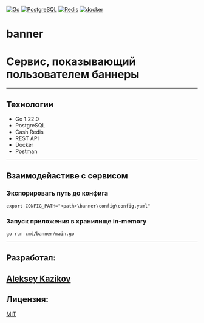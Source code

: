[![Go](https://img.shields.io/badge/-Go-464646?style=flat-square&logo=Go)](https://go.dev/)
[![PostgreSQL](https://img.shields.io/badge/-PostgreSQL-464646?style=flat-square&logo=PostgreSQL)](https://www.postgresql.org/)
[![Redis](https://img.shields.io/badge/-Redis-464646?style=flat-square&logo=Redis)](https://www.developer.redis.com/)
[![docker](https://img.shields.io/badge/-Docker-464646?style=flat-square&logo=docker)](https://www.docker.com/)

# banner
# Сервис, показывающий пользователем баннеры

---
## Технологии
* Go 1.22.0
* PostgreSQL
* Cash Redis
* REST API
* Docker
* Postman

---
## Взаимодейастиве с сервисом

### Экспорировать путь до конфига
`export CONFIG_PATH="<path>\banner\config\config.yaml"` 

### Запуск приложения в хранилище in-memory
`go run cmd/banner/main.go`

---
## Разработал:
[Aleksey Kazikov](https://github.com/KazikovAP)
---
## Лицензия:
[MIT](https://opensource.org/licenses/MIT)
